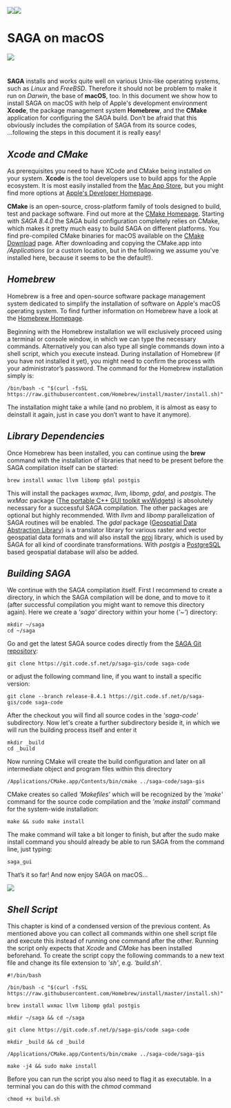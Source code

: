 
![](https://saga-gis.sourceforge.io/_images/logo_saga.png)![](https://saga-gis.sourceforge.io/_images/head_saga_title.png)
#
# __SAGA on macOS__

![](https://licensebuttons.net/l/by-nc-sa/3.0/88x31.png)
#
__SAGA__ installs and works quite well on various Unix-like operating systems, such as _Linux_ and _FreeBSD_. Therefore it should not be problem to make it run on _Darwin_, the base of __macOS__, too. In this document we show how to install SAGA on macOS with help of Apple's development environment __Xcode__, the package management system __Homebrew__, and the __CMake__ application for configuring the SAGA build. Don’t be afraid that this obviously includes the compilation of SAGA from its source codes, ...following the steps in this document it is really easy!

## ___Xcode and CMake___

As prerequisites you need to have XCode and CMake being installed on your system. __Xcode__ is the tool developers use to build apps for the Apple ecosystem. It is most easily installed from the [Mac App Store](https://www.apple.com/app-store/), but you might find more options at [Apple's Developer Homepage](https://developer.apple.com/xcode/).

__CMake__ is an open-source, cross-platform family of tools designed to build, test and package software. Find out more at the [CMake Homepage](https://cmake.org/). Starting with _SAGA 8.4.0_ the SAGA build configuration completely relies on CMake, which makes it pretty much easy to build SAGA on different platforms. You find pre-compiled CMake binaries for macOS available on the [CMake Download](https://cmake.org/download/) page. After downloading and copying the CMake.app into _/Applications_ (or a custom location, but in the following we assume you've installed here, because it seems to be the default!).

## ___Homebrew___

Homebrew is a free and open-source software package management system dedicated to simplify the installation of software on Apple's macOS operating system. To find further information on Homebrew have a look at the [Homebrew Homepage](https://brew.sh).

Beginning with the Homebrew installation we will exclusively proceed using a terminal or console window, in which we can type the necessary commands. Alternatively you can also type all single commands down into a shell script, which you execute instead. During installation of Homebrew (if you have not installed it yet), you might need to confirm the process with your administrator’s password. The command for the Homebrew installation simply is:
```
/bin/bash -c "$(curl -fsSL https://raw.githubusercontent.com/Homebrew/install/master/install.sh)"
```
The installation might take a while (and no problem, it is almost as easy to deinstall it again, just in case you don’t want to have it anymore).

## ___Library Dependencies___

Once Homebrew has been installed, you can continue using the __brew__ command with the installation of libraries that need to be present before the SAGA compilation itself can be started:
```
brew install wxmac llvm libomp gdal postgis
```
This will install the packages _wxmac_, _llvm_, _libomp_, _gdal_, and _postgis_. The _wxMac_ package ([The portable C++ GUI toolkit wxWidgets](https://wxwidgets.org/)) is absolutely necessary for a successful SAGA compilation. The other packages are optional but highly recommended. With _llvm_ and _libomp_ parallelization of SAGA routines will be enabled. The _gdal_ package ([Geospatial Data Abstraction Library](https://gdal.org/))  is a translator library for various raster and vector geospatial data formats and will also install the [proj](https://proj.org/) library, which is used by SAGA for all kind of coordinate transformations. With _postgis_ a [PostgreSQL](https://www.postgresql.org/) based geospatial database will also be added.


## ___Building SAGA___
We continue with the SAGA compilation itself. First I recommend to create a directory, in which the SAGA compilation will be done, and to move to it (after successful compilation you might want to remove this directory again). Here we create a _'saga'_ directory within your home (_'~'_) directory:
```
mkdir ~/saga
cd ~/saga
```
Go and get the latest SAGA source codes directly from the [SAGA Git repository](https://sourceforge.net/p/saga-gis/code/ci/master/tree/):
```
git clone https://git.code.sf.net/p/saga-gis/code saga-code
```
or adjust the following command line, if you want to install a specific version:
```
git clone --branch release-8.4.1 https://git.code.sf.net/p/saga-gis/code saga-code 
```
After the checkout you will find all source codes in the _'saga-code'_ subdirectory. Now let's create a further subdirectory beside it, in which we will run the building process itself and enter it
```
mkdir _build
cd _build 
```
Now running CMake will create the build configuration and later on all intermediate object and program files within this directory
```
/Applications/CMake.app/Contents/bin/cmake ../saga-code/saga-gis 
```
CMake creates so called _'Makefiles'_ which will be recognized by the _'make'_ command for the source code compilation and the _'make install'_ command for the system-wide installation:
```
make && sudo make install
```
The make command will take a bit longer to finish, but after the sudo make install command you should already be able to run SAGA from the command line, just typing:
```
saga_gui
```
That’s it so far! And now enjoy SAGA on macOS...

![](https://saga-gis.sourceforge.io/_screenshots/macos/macos_saga_twi.jpg)

## ___Shell Script___
This chapter is kind of a condensed version of the previous content. As mentioned above you can collect all commands within one shell script file and execute this instead of running one command after the other. Running the script only expects that _Xcode_ and _CMake_ has been installed beforehand. To create the script copy the following commands to a new text file and change its file extension to _'sh'_, e.g. _'build.sh'_.
```
#!/bin/bash

/bin/bash -c "$(curl -fsSL https://raw.githubusercontent.com/Homebrew/install/master/install.sh)"

brew install wxmac llvm libomp gdal postgis

mkdir ~/saga && cd ~/saga

git clone https://git.code.sf.net/p/saga-gis/code saga-code

mkdir _build && cd _build

/Applications/CMake.app/Contents/bin/cmake ../saga-code/saga-gis

make -j4 && sudo make install
```
Before you can run the script you also need to flag it as executable. In a terminal you can do this with the _chmod_ command
```
chmod +x build.sh
```
